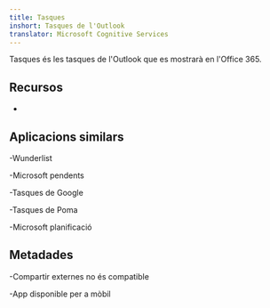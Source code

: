 ```yaml
---
title: Tasques
inshort: Tasques de l'Outlook
translator: Microsoft Cognitive Services
---
```


Tasques és les tasques de l'Outlook que es mostrarà en l'Office 365.

Recursos
---------

-   

Aplicacions similars
--------------------

-Wunderlist

-Microsoft pendents

-Tasques de Google

-Tasques de Poma

-Microsoft planificació

Metadades
--------

-Compartir externes no és compatible

-App disponible per a mòbil


